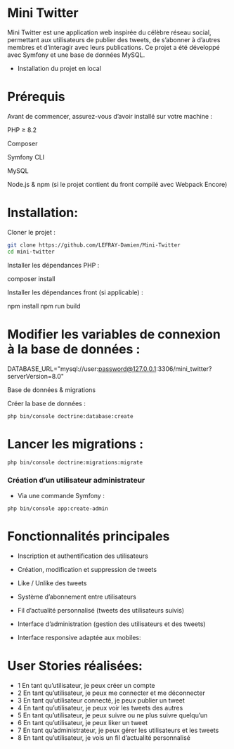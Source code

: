 # Mini Twitter

Mini Twitter est une application web inspirée du célèbre réseau social, permettant aux utilisateurs de publier des tweets, de s’abonner à d’autres membres et d’interagir avec leurs publications.
Ce projet a été développé avec Symfony et une base de données MySQL.

- Installation du projet en local

# Prérequis

Avant de commencer, assurez-vous d’avoir installé sur votre machine :

PHP ≥ 8.2

Composer

Symfony CLI

MySQL

Node.js & npm (si le projet contient du front compilé avec Webpack Encore)

# Installation:

Cloner le projet :
```bash
git clone https://github.com/LEFRAY-Damien/Mini-Twitter
cd mini-twitter
```

Installer les dépendances PHP :

composer install

Installer les dépendances front (si applicable) :

npm install
npm run build

# Modifier les variables de connexion à la base de données :

DATABASE_URL="mysql://user:password@127.0.0.1:3306/mini_twitter?serverVersion=8.0"

Base de données & migrations

Créer la base de données :

``php bin/console doctrine:database:create``

# Lancer les migrations :

``php bin/console doctrine:migrations:migrate``

### Création d’un utilisateur administrateur

- Via une commande Symfony :

``php bin/console app:create-admin``


# Fonctionnalités principales

- Inscription et authentification des utilisateurs

- Création, modification et suppression de tweets

- Like / Unlike des tweets

- Système d’abonnement entre utilisateurs

- Fil d’actualité personnalisé (tweets des utilisateurs suivis)

- Interface d’administration (gestion des utilisateurs et des tweets)

- Interface responsive adaptée aux mobiles:

# User Stories réalisées:

- 1	En tant qu’utilisateur, je peux créer un compte	
- 2	En tant qu’utilisateur, je peux me connecter et me déconnecter	
- 3	En tant qu’utilisateur connecté, je peux publier un tweet	
- 4	En tant qu’utilisateur, je peux voir les tweets des autres	
- 5	En tant qu’utilisateur, je peux suivre ou ne plus suivre quelqu’un	
- 6	En tant qu’utilisateur, je peux liker un tweet	
- 7	En tant qu’administrateur, je peux gérer les utilisateurs et les tweets	
- 8	En tant qu’utilisateur, je vois un fil d’actualité personnalisé
